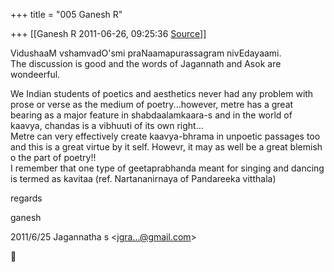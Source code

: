 +++
title = "005 Ganesh R"

+++
[[Ganesh R	2011-06-26, 09:25:36 [Source](https://groups.google.com/g/bvparishat/c/tIgxUH__W0w)]]



VidushaaM vshamvadO'smi praNaamapurassagram nivEdayaami.  
The discussion is good and the words of Jagannath and Asok are wondeerful.  
  
We Indian students of poetics and aesthetics never had any problem with prose or verse as the medium of poetry...however, metre has a great bearing as a major feature in shabdaalamkaara-s and in the world of kaavya, chandas is a vibhuuti of its own right...  
Metre can very effectively create kaavya-bhrama in unpoetic passages too and this is a great virtue by it self. Howevr, it may as well be a great blemish o the part of poetry!!  
I remember that one type of geetaprabhanda meant for singing and dancing is termed as kavitaa (ref. Nartananirnaya of Pandareeka vitthala)  
  
regards  
  
ganesh  
  

2011/6/25 Jagannatha s \<[jgra...@gmail.com]()\>



